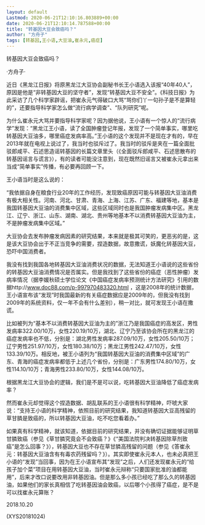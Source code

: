 ```yaml
---
layout: default
Lastmod: 2020-06-21T12:10:16.803889+00:00
date: 2020-06-21T12:10:14.787588+00:00
title: "转基因大豆会致癌吗？"
author: "方舟子"
tags: [转基因,王小语,大豆油,崔永元,癌症]
---
```


转基因大豆会致癌吗？

·方舟子·

近日《黑龙江日报》将原黑龙江大豆协会副秘书长王小语选入该报“40年40人”，原因是他是“非转基因大豆的坚守者”，发现“转基因大豆不安全”。《科技日报》为此采访了几个科学家辟谣，把崔永元气得破口大骂“骂你们丫一句孙子是不是算轻的”，还要指导科学家怎么做“流行病学调查”、“队列研究”呢。

为什么崔永元大骂并要指导科学家呢？因为据他说，王小语有一个惊人的“流行病学”发现：“黑龙江王小语，读了全国肿瘤登记年报，发现了一个简单事实，哪里吃转基因大豆油多，哪里癌症发病率高。”王小语的这个发现并不是现在才有的，早在2013年就在电视上说过了，我当时也驳斥过了。我当时的驳斥是夹在一篇全面批驳郎咸平、石述思造谣转基因的长篇文章里头（《全面驳斥郎咸平、石述思散布的转基因谣言与谎言》），有的读者可能没注意到，现在既然旧谣言又被崔永元拿出来当成“简单事实”传播，有必要再回顾一下。

王小语当时是这么说的：

“我依据自身在粮食行业20年的工作经历，发现致癌原因可能与转基因大豆油消费有极大相关性。河南、河北、甘肃、青海、上海、江苏、广东、福建等地，基本是我国转基因大豆油的消费集中区域，这些区域同时也是我国肿瘤发病集中区。黑龙江、辽宁、浙江、山东、湖南、湖北、贵州等地基本不以消费转基因大豆油为主，不是肿瘤发病集中区域。”

大豆协会去发布肿瘤发病因素的研究结果，本来就是极其可笑的，更恶劣的是，这是该大豆协会出于不正当竞争的需要，捏造数据，故意撒谎，妖魔化转基因大豆，恐吓中国消费者。

我没有找到我国各地转基因大豆油消费状况的数据，无法知道王小语说的这些省份的转基因大豆油消费情况是否属实。但是我找到了这些省份的癌症（恶性肿瘤）发病率情况（据李媛秋硕士学位论文《中国癌症发病率预测统计方法研究》引用的数据http://www.doc88.com/p-997970483320.html ，这是2008年的统计数据，王小语宣布该“发现”时我国最新的有关癌症数据应是2009年的，但我没有找到2009年的系统资料，仅一年不会有什么差别），稍一对比，就可发现王小语在撒谎。

比如被列为“基本不以消费转基因大豆油为主的”浙江乃是我国癌症的高发区，男性发病率322.00/10万，女性220.19/10万，湖北、辽宁乃至该协会所在的黑龙江的癌症发病率也不低，分别是：湖北男性发病率287.09/10万，女性205.50/10万；辽宁男性251.97/10万，女性180.38/10万；黑龙江男性242.47/10万，女性133.39/10万。相反地，被王小语列为“我国转基因大豆油的消费集中区域”的广东、青海的癌症发病率都低于上述几个省份，分别是：广东男性174.80/10万，女性114.10/10万；青海男性233.80/10万，女性144.08/10万。

根据黑龙江大豆协会的逻辑，我们是不是可以说，吃转基因大豆油降低了癌症发病率？

然而崔永元却觉得这个捏造数据、胡乱联系的王小语很有科学精神，吓唬大家说：“支持王小语的科学精神，依照目前的研究结果，我知道转基因大豆高残留的草甘膦是致癌的，所以转基因大豆油，吃不吃您看着办。”

如果真有科学精神，就该知道，依据目前的研究结果，并没有确切证据能够证明草甘膦致癌（参见《草甘膦究竟会不会致癌？》《“美国法院判决转基因除草剂致癌”是怎么回事？》），转基因大豆也不存在草甘膦高残留的问题（参见《答崔永元：转基因大豆油含有有毒农药残留吗？》）。其实即使崔永元本人，也未必真把王小语的“发现”当回事，因为在王小语宣布其“发现”之后，人们还发现崔永元的“给孩子加个菜”项目在用转基因大豆油，当时崔永元辩称“只要国家批准的油都能用”，后来才改口说要改用非转基因油。但是那么多小孩已经吃了那么久的转基因油，如果他们的家长真相信了吃转基因油会致癌，以后哪个小孩得了癌症，是不是可以找崔永元算账？

2018.10.20

(XYS20181024)

